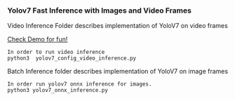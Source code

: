 ### Yolov7 Fast Inference with Images and Video Frames

Video Inference Folder describes implementation of YoloV7 on video frames

[Check Demo for fun!](https://youtu.be/s4YrJ4essGY)
```shell
In order to run video inference 
python3  yolov7_config_video_inference.py
```
Batch Inference folder describes implementation of YoloV7 on image frames
```shell
In order run yolov7 onnx inference for images.
python3 yolov7_onnx_inference.py
```
